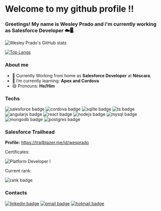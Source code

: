 # Welcome to my github profile !!
### Greetings! My name is Wesley Prado and i'm currently working as Salesforce Developer ☁️🖥️.

![Wesley Prado's GitHub stats](https://github-readme-stats.vercel.app/api?username=wesley-prado&text_color=f2f2f2&icon_color=f70a81&title_color=ff0080&border_color=ff0080&bg_color=25,160754,540742&show_icons=true&include_all_commits=true)

[![Top Langs](https://github-readme-stats.vercel.app/api/top-langs/?username=wesley-prado&&text_color=f2f2f2&icon_color=f70a81&title_color=ff0080&border_color=ff0080&bg_color=25,160754,540742&card_width=495&langs_count=10)](https://github.com/anuraghazra/github-readme-stats)

### About me
* 🏡 Currently Working from home as __Salesforce Developer__ at __Nèscara__.
* 🌱 I’m currently learning: __Apex and Cordova__
* 😄 Pronouns: __He/Him__

### Techs
![salesforce badge](https://img.shields.io/badge/Salesforce-white?style=for-the-badge&logo=salesforce)
![cordova badge](https://img.shields.io/badge/Apache%20Cordova-333333?style=for-the-badge&logo=apache-cordova)
![sqlite badge](https://img.shields.io/badge/SQLite-003B57?style=for-the-badge&logo=sqlite&logoColor=blue)
![ts badge](https://img.shields.io/badge/TypeScript-007ACC?style=for-the-badge&logo=typescript&logoColor=white)
![angularjs badge](https://img.shields.io/badge/AngularJS-E23237?style=for-the-badge&logo=angularjs&logoColor=white)
![react badge](https://img.shields.io/badge/React-20232A?style=for-the-badge&logo=react&logoColor=61DAFB)
![nodejs badge](https://img.shields.io/badge/Node.js-43853D?style=for-the-badge&logo=node.js&logoColor=white)
![mysql badge](https://img.shields.io/badge/MySQL-00000F?style=for-the-badge&logo=mysql&logoColor=white)
![mongodb badge](https://img.shields.io/badge/MongoDB-4EA94B?style=for-the-badge&logo=mongodb&logoColor=white)
![postgres badge](https://img.shields.io/badge/PostgreSQL-316192?style=for-the-badge&logo=postgresql&logoColor=white)


### Salesforce Trailhead
__Profile:__ https://trailblazer.me/id/wesprado

Certificates: 

![Platform Developer I](https://i.imgur.com/nLEXX90.png)

Current rank:

![rank badge](https://trailhead.salesforce.com/assets/ranks/mountaineer-bca5476f603e6e831c6b7c16d1b81fd03a1aa256f2d1c9934fa08f0cb03b613f.png)
### Contacts

<a href = "https://www.linkedin.com/in/wesley-santana-prado/">![linkedin badge](https://img.shields.io/badge/LinkedIn-0077B5?style=for-the-badge&logo=linkedin&logoColor=white)</a>
<a href = "mailto: wprado_1424@gmail.com">![gmail badge](https://img.shields.io/badge/Gmail-D14836?style=for-the-badge&logo=gmail&logoColor=white)</a>
<a href = "mailto: wesley_1424@hotmail.com">![hotmail badge](https://img.shields.io/badge/Microsoft_Outlook-0078D4?style=for-the-badge&logo=microsoft-outlook&logoColor=white)</a>
